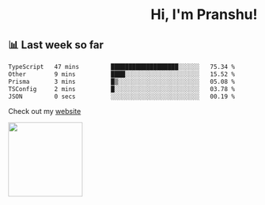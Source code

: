 <div align="right" >
   
   <H1>Hi, I'm Pranshu!</H1>

</div>

## 📊 Last week so far
<!--START_SECTION:waka-->

```txt
TypeScript   47 mins         ███████████████████░░░░░░   75.34 %
Other        9 mins          ████░░░░░░░░░░░░░░░░░░░░░   15.52 %
Prisma       3 mins          █▒░░░░░░░░░░░░░░░░░░░░░░░   05.08 %
TSConfig     2 mins          █░░░░░░░░░░░░░░░░░░░░░░░░   03.78 %
JSON         0 secs          ░░░░░░░░░░░░░░░░░░░░░░░░░   00.19 %
```

<!--END_SECTION:waka-->

Check out my [website](https://pranshu05.vercel.app)

<img align="left" width="150" src="https://user-images.githubusercontent.com/70943732/209951571-93b7afe5-f523-4683-b725-5d94b287e94e.png">

